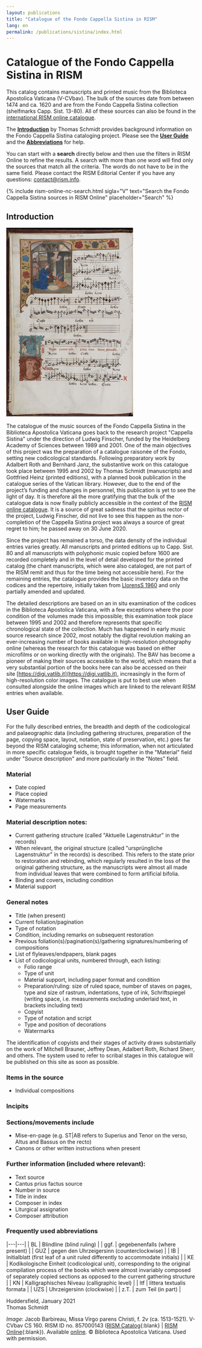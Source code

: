```yaml
---
layout: publications
title: "Catalogue of the Fondo Cappella Sistina in RISM"
lang: en
permalink: /publications/sistina/index.html
---
```


# Catalogue of the Fondo Cappella Sistina in RISM

This catalog contains manuscripts and printed music from the Biblioteca Apostolica Vaticana (V-CVbav). The bulk of the sources date from between 1474 and ca. 1620 and are from the Fondo Cappella Sistina collection (shelfmarks Capp. Sist. 13-80). All of these sources can also be found in the [international RISM online catalogue](https://opac.rism.info/index.php?id=4).

The [**Introduction**](#introduction) by Thomas Schmidt provides background information on the Fondo Cappella Sistina cataloging project. Please see the [**User Guide**](#user-guide) and the [**Abbreviations**](#frequently-used-abbreviations) for help.

You can start with a **search** directly below and then use the filters in RISM Online to refine the results. A search with more than one word will find only the sources that match all the criteria. The words do not have to be in the same field. Please contact the RISM Editorial Center if you have any questions: [contact@rism.info](mailto:contact@rism.info).

{% include rism-online-nc-search.html sigla="V" text="Search the Fondo Cappella Sistina sources in RISM Online" placeholder="Search" %}

## Introduction

<div class="float-right">
    <img src="/images/publications/sistina.jpg">
</div>

The catalogue of the music sources of the Fondo Cappella Sistina in the Biblioteca Apostolica Vaticana goes back to the research project "Cappella Sistina" under the direction of Ludwig Finscher, funded by the Heidelberg Academy of Sciences between 1989 and 2001. One of the main objectives of this project was the preparation of a catalogue raisonée of the Fondo, setting new codicological standards. Following preparatory work by Adalbert Roth and Bernhard Janz, the substantive work on this catalogue took place between 1995 and 2002 by Thomas Schmidt (manuscripts) and Gottfried Heinz (printed editions), with a planned book publication in the catalogue series of the Vatican library. However, due to the end of the project’s funding and changes in personnel, this publication is yet to see the light of day. It is therefore all the more gratifying that the bulk of the catalogue data is now finally publicly accessible in the context of the [RISM online catalogue](https://opac.rism.info/search?View=rism&siglum=V-CVbav). It is a source of great sadness that the spiritus rector of the project, Ludwig Finscher, did not live to see this happen as the non-completion of the Cappella Sistina project was always a source of great regret to him; he passed away on 30 June 2020.

Since the project has remained a torso, the data density of the individual entries varies greatly. All manuscripts and printed editions up to Capp. Sist. 80 and all manuscripts with polyphonic music copied before 1600 are recorded completely and in the level of detail developed for the printed catalog (the chant manuscripts, which were also cataloged, are not part of the RISM remit and thus for the time being not accessible here). For the remaining entries, the catalogue provides the basic inventory data on the codices and the repertoire, initially taken from [LlorensS 1960](https://opac.rism.info/search?View=rism&q=lit144) and only partially amended and updated.

The detailed descriptions are based on an in situ examination of the codices in the Biblioteca Apostolica Vaticana, with a few exceptions where the poor condition of the volumes made this impossible; this examination took place between 1995 and 2002 and therefore represents that specific chronological state of the collection. Much has happened in early music source research since 2002, most notably the digital revolution making an ever-increasing number of books available in high-resolution photography online (whereas the research for this catalogue was based on either microfilms or on working directly with the originals). The BAV has become a pioneer of making their sources accessible to the world, which means that a very substantial portion of the books here can also be accessed on their site [https://digi.vatlib.it](https://digi.vatlib.it), increasingly in the form of high-resolution color images. The catalogue is put to best use when consulted alongside the online images which are linked to the relevant RISM entries when available.

## User Guide

For the fully described entries, the breadth and depth of the codicological and palaeographic data (including gathering structures, preparation of the page, copying space, layout, notation, state of preservation, etc.) goes far beyond the RISM cataloging scheme; this information, when not articulated in more specific catalogue fields, is brought together in the "Material" field under "Source description" and more particularly in the "Notes" field.

### Material

* Date copied
* Place copied
* Watermarks
* Page measurements

### Material description notes:

* Current gathering structure (called "Aktuelle Lagenstruktur" in the records)
* When relevant, the original structure (called "ursprüngliche Lagenstruktur" in the records) is described. This refers to the state prior to restoration and rebinding, which regularly resulted in the loss of the original gathering structure, as the manuscripts were almost all made from individual leaves that were combined to form artificial bifolia.
* Binding and covers, including condition
* Material support

### General notes

* Title (when present)
* Current foliation/pagination
* Type of notation
* Condition, including remarks on subsequent restoration
* Previous foliation(s)/pagination(s)/gathering signatures/numbering of compositions
* List of flyleaves/endpapers, blank pages
* List of codicological units, numbered through, each listing:
    * Folio range
    * Type of unit
    * Material support, including paper format and condition
    * Preparation/ruling: size of ruled space, number of staves on pages, type and size of rastrum, indentations, type of ink, Schriftspiegel (writing space, i.e. measurements excluding underlaid text, in brackets including text)
    * Copyist
    * Type of notation and script
    * Type and position of decorations
    * Watermarks

The identification of copyists and their stages of activity draws substantially on the work of Mitchell Brauner, Jeffrey Dean, Adalbert Roth, Richard Sherr, and others. The system used to refer to scribal stages in this catalogue will be published on this site as soon as possible.

### Items in the source

* Individual compositions

### Incipits

### Sections/movements include

* Mise-en-page (e.g. ST\|AB refers to Superius and Tenor on the verso, Altus and Bassus on the recto)
* Canons or other written instructions when present

### Further information (included where relevant):

* Text source
* Cantus prius factus source
* Number in source
* Title in index
* Composer in index
* Liturgical assignation
* Composer attribution

### Frequently used abbreviations

|---|---|
| BL | Blindline (blind ruling) |
| ggf. | gegebenenfalls (where present) |
| GUZ | gegen den Uhrzeigersinn (counterclockwise) |
| IB | Initialblatt (first leaf of a unit ruled differently to accommodate   initials) |
| KE | Kodikologische Einheit (codicological unit), corresponding to the   original compilation process of the books which were almost invariably   composed of separately copied sections as opposed to the current gathering   structure |
| KN | Kalligraphisches Niveau (calligraphic level) |
| ltf | littera textualis formata |
| UZS | Uhrzeigersinn (clockwise) |
| z.T. | zum Teil (in part) |

Huddersfield, January 2021  
Thomas Schmidt

_Image_: Jacob Barbireau, Missa Virgo parens Christi, f. 2v (ca. 1513-1521). V-CVbav CS 160. RISM ID no. 857000143 ([RISM Catalog](https://opac.rism.info/search?id=857000143&View=rism){:blank} \| [RISM Online](https://rism.online/sources/857000143){:blank}). Available [online](https://digi.vatlib.it/view/MSS_Capp.Sist.160/0008). © Biblioteca Apostolica Vaticana. Used with permission.
